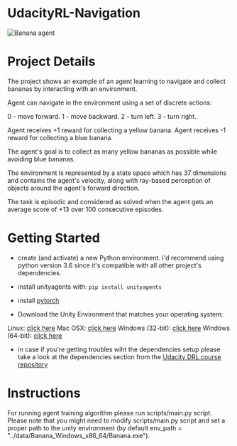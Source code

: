 # UdacityRL-Navigation

![Banana agent](/images/banana.gif)

# Project Details

The project shows an example of an agent learning to navigate and collect bananas by interacting with an environment.

Agent can navigate in the environment using a set of discrete actions:

0 - move forward.
1 - move backward.
2 - turn left.
3 - turn right.

Agent receives +1 reward for collecting a yellow banana.
Agent receives -1 reward for collecting a blue banana.

The agent's goal is to collect as many yellow bananas as possible while avoiding blue bananas.

The environment is represented by a state space which has 37 dimensions and contains the agent's velocity, along with ray-based perception of objects around the agent's forward direction. 

The task is episodic and considered as solved when the agent gets an average score of +13 over 100 consecutive episodes.

# Getting Started

* create (and activate) a new Python environment. I'd recommend using python version 3.6 since it's compatible with all other project's dependencies.

* install unityagents with:
`pip install unityagents`

* install [pytorch](https://pytorch.org/)

* Download the Unity Environment that matches your operating system:

Linux: [click here](https://s3-us-west-1.amazonaws.com/udacity-drlnd/P1/Banana/Banana_Linux.zip)
Mac OSX: [click here](https://s3-us-west-1.amazonaws.com/udacity-drlnd/P1/Banana/Banana.app.zip)
Windows (32-bit): [click here](https://s3-us-west-1.amazonaws.com/udacity-drlnd/P1/Banana/Banana_Windows_x86.zip)
Windows (64-bit): [click here](https://s3-us-west-1.amazonaws.com/udacity-drlnd/P1/Banana/Banana_Windows_x86_64.zip)

* in case if you're getting troubles wiht the dependencies setup please take a look at the dependencies section from the [Udacity DRL course repository](https://github.com/udacity/deep-reinforcement-learning/blob/master/README.md)

# Instructions

For running agent training algorithm please run scripts/main.py script.
Please note that you might need to modify scripts/main.py script and set a proper path to the unity environment (by default env_path = "../data/Banana_Windows_x86_64/Banana.exe").


